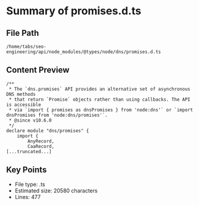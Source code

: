 # Summary of promises.d.ts
  
## File Path
`/home/tabs/seo-engineering/api/node_modules/@types/node/dns/promises.d.ts`

## Content Preview
```
/**
 * The `dns.promises` API provides an alternative set of asynchronous DNS methods
 * that return `Promise` objects rather than using callbacks. The API is accessible
 * via `import { promises as dnsPromises } from 'node:dns'` or `import dnsPromises from 'node:dns/promises'`.
 * @since v10.6.0
 */
declare module "dns/promises" {
    import {
        AnyRecord,
        CaaRecord,
[...truncated...]
```

## Key Points
- File type: .ts
- Estimated size: 20580 characters
- Lines: 477
